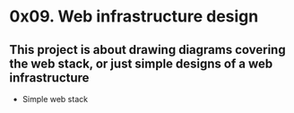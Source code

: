# 0x09. Web infrastructure design
## This project is about drawing diagrams covering the web stack, or just simple designs of a web infrastructure
- Simple web stack
